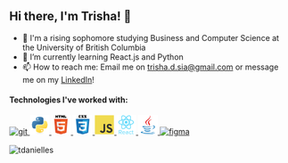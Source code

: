 ## Hi there, I'm Trisha! 👋
- 👀 I'm a rising sophomore studying Business and Computer Science at the University of British Columbia
- 🌱 I’m currently learning React.js and Python
- 📫 How to reach me: Email me on trisha.d.sia@gmail.com or message me on my [LinkedIn](https://www.linkedin.com/in/trisha-sia/)!

#### Technologies I've worked with:
<p align="left"> 
<a href="#" target="_blank" rel="noreferrer"> <img src="https://www.vectorlogo.zone/logos/git-scm/git-scm-icon.svg" alt="git" width="35" height="35"/> </a> <a href="#" target="_blank" rel="noreferrer"> <img src="https://raw.githubusercontent.com/devicons/devicon/master/icons/python/python-original.svg" alt="python" width="35" height="35"/> </a>  <a href="#" target="_blank" rel="noreferrer"> <img src="https://raw.githubusercontent.com/devicons/devicon/master/icons/html5/html5-original-wordmark.svg" alt="html5" width="35" height="35"/> </a> <a href="#" target="_blank" rel="noreferrer"> <img src="https://raw.githubusercontent.com/devicons/devicon/master/icons/css3/css3-original-wordmark.svg" alt="css3" width="35" height="35"/> </a> <a href="#" target="_blank" rel="noreferrer"> <img src="https://raw.githubusercontent.com/devicons/devicon/master/icons/javascript/javascript-original.svg" alt="javascript" width="35" height="35"/> </a> <a href="#" target="_blank" rel="noreferrer"> <img src="https://raw.githubusercontent.com/devicons/devicon/master/icons/react/react-original-wordmark.svg" alt="react" width="35" height="35"/> </a> <a href="#" target="_blank" rel="noreferrer"> <img src="https://raw.githubusercontent.com/devicons/devicon/master/icons/java/java-original.svg" alt="java" width="35" height="35"/> </a> <a href="#" target="_blank" rel="noreferrer"> <img src="https://user-images.githubusercontent.com/26179641/118853895-1ce91600-b889-11eb-86c3-e0b659c89baa.png" alt="figma" width="35" height="35"/> </a> 
</p>

<p><img align="center" src="https://github-readme-stats.vercel.app/api/top-langs?username=tdanielles&show_icons=true&locale=en&layout=compact" alt="tdanielles" /></p>
